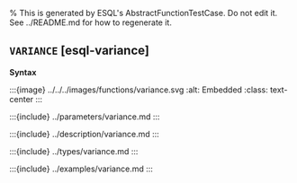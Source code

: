 % This is generated by ESQL's AbstractFunctionTestCase. Do not edit it. See ../README.md for how to regenerate it.

## `VARIANCE` [esql-variance]

**Syntax**

:::{image} ../../../images/functions/variance.svg
:alt: Embedded
:class: text-center
:::


:::{include} ../parameters/variance.md
:::

:::{include} ../description/variance.md
:::

:::{include} ../types/variance.md
:::

:::{include} ../examples/variance.md
:::
